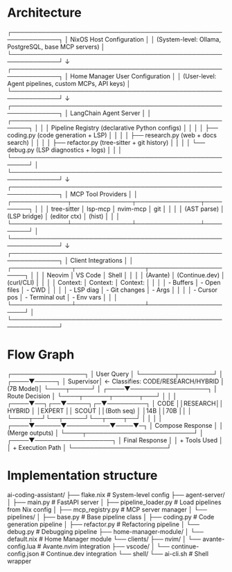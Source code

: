 # Architecture

┌─────────────────────────────────────────────────────────────┐
│ NixOS Host Configuration │
│ (System-level: Ollama, PostgreSQL, base MCP servers) │
└─────────────────────────────────────────────────────────────┘
↓
┌─────────────────────────────────────────────────────────────┐
│ Home Manager User Configuration │
│ (User-level: Agent pipelines, custom MCPs, API keys) │
└─────────────────────────────────────────────────────────────┘
↓
┌─────────────────────────────────────────────────────────────┐
│ LangChain Agent Server │
│ ┌──────────────────────────────────────────────────────┐ │
│ │ Pipeline Registry (declarative Python configs) │ │
│ │ ├── coding.py (code generation + LSP) │ │
│ │ ├── research.py (web + docs search) │ │
│ │ ├── refactor.py (tree-sitter + git history) │ │
│ │ └── debug.py (LSP diagnostics + logs) │ │
│ └──────────────────────────────────────────────────────┘ │
└─────────────────────────────────────────────────────────────┘
↓
┌─────────────────────────────────────────────────────────────┐
│ MCP Tool Providers │
│ ┌─────────────┬──────────────┬───────────────┬─────────┐ │
│ │ tree-sitter │ lsp-mcp │ nvim-mcp │ git │ │
│ │ (AST parse) │ (LSP bridge) │ (editor ctx) │ (hist) │ │
│ └─────────────┴──────────────┴───────────────┴─────────┘ │
└─────────────────────────────────────────────────────────────┘
↓
┌─────────────────────────────────────────────────────────────┐
│ Client Integrations │
│ ┌──────────────┬────────────────┬─────────────────────┐ │
│ │ Neovim │ VS Code │ Shell │ │
│ │ (Avante) │ (Continue.dev) │ (curl/CLI) │ │
│ │ Context: │ Context: │ Context: │ │
│ │ - Buffers │ - Open files │ - CWD │ │
│ │ - LSP diag │ - Git changes │ - Args │ │
│ │ - Cursor pos │ - Terminal out │ - Env vars │ │
│ └──────────────┴────────────────┴─────────────────────┘ │
└─────────────────────────────────────────────────────────────┘

# Flow Graph

┌─────────────────┐
│ User Query │
└────────┬────────┘
│
┌────▼─────┐
│ Supervisor│ ← Classifies: CODE/RESEARCH/HYBRID
│ (7B Model)│
└────┬─────┘
│
┌────▼──────────────────┐
│ Route Decision │
└────┬──────┬──────┬───┘
│ │ │
┌────▼──┐┌──▼─────┐┌─▼─────────┐
│ CODE ││RESEARCH││ HYBRID │
│EXPERT ││ SCOUT ││(Both seq) │
│14B ││70B ││ │
└────┬──┘└──┬─────┘└──┬────┬──┘
│ │ │ │
┌────▼──────▼──────────▼────▼─┐
│ Compose Response │
│ (Merge outputs) │
└────┬─────────────────────────┘
│
┌────▼──────────────────┐
│ Final Response │
│ + Tools Used │
│ + Execution Path │
└──────────────────────┘

# Implementation structure

ai-coding-assistant/
├── flake.nix # System-level config
├── agent-server/
│ ├── main.py # FastAPI server
│ ├── pipeline_loader.py # Load pipelines from Nix config
│ ├── mcp_registry.py # MCP server manager
│ └── pipelines/
│ ├── base.py # Base pipeline class
│ ├── coding.py # Code generation pipeline
│ ├── refactor.py # Refactoring pipeline
│ └── debug.py # Debugging pipeline
├── home-manager-module/
│ └── default.nix # Home Manager module
└── clients/
├── nvim/
│ └── avante-config.lua # Avante.nvim integration
├── vscode/
│ └── continue-config.json # Continue.dev integration
└── shell/
└── ai-cli.sh # Shell wrapper
